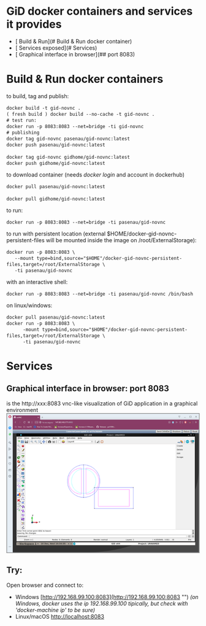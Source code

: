 
# GiD docker containers and services it provides

* [ Build & Run](# Build & Run docker container)
* [ Services exposed](# Services)
 * [ Graphical interface in browser](## port 8083)

# Build & Run docker containers

to build, tag and publish:

    docker build -t gid-novnc .
    ( fresh build ) docker build --no-cache -t gid-novnc .
    # test run:
    docker run -p 8083:8083 --net=bridge -ti gid-novnc 
    # publishing
    docker tag gid-novnc pasenau/gid-novnc:latest
    docker push pasenau/gid-novnc:latest

    docker tag gid-novnc gidhome/gid-novnc:latest
    docker push gidhome/gid-novnc:latest

to download container (needs *docker login* and account in dockerhub)

    docker pull pasenau/gid-novnc:latest

    docker pull gidhome/gid-novnc:latest

to run:

    docker run -p 8083:8083 --net=bridge -ti pasenau/gid-novnc 

to run with persistent location (external $HOME/docker-gid-novnc-persistent-files will be mounted inside the image on /root/ExternalStorage):

    docker run -p 8083:8083 \
       --mount type=bind,source="$HOME"/docker-gid-novnc-persistent-files,target=/root/ExternalStorage \
       -ti pasenau/gid-novnc 
    
with an interactive shell:

    docker run -p 8083:8083 --net=bridge -ti pasenau/gid-novnc /bin/bash
    
on linux/windows:

    docker pull pasenau/gid-novnc:latest
    docker run -p 8083:8083 \
          -mount type=bind,source="$HOME"/docker-gid-novnc-persistent-files,target=/root/ExternalStorage \
          -ti pasenau/gid-novnc 

# Services

## Graphical interface in browser: port 8083
is the http://xxx:8083 vnc-like visualization of GiD application in a graphical environment
![gid-novnc on port 8083](images/gid-novnc-8083-480p.png "full GiD on a VNC http page")

## Try:
Open browser and connect to:
- Windows [http://192.168.99.100:8083](http://192.168.99.100:8083 "") *(on Windows, docker uses the ip 192.168.99.100 tipically, but check with 'docker-machine ip' to be sure)*
- Linux/macOS [http://localhost:8083](http://localhost:8083 "")
